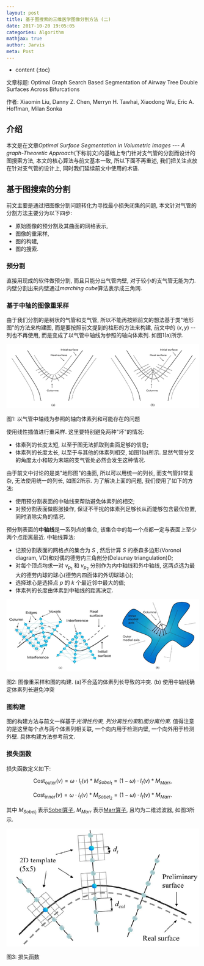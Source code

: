 ```yaml
---
layout: post
title: 基于图搜索的三维医学图像分割方法 (二)
date: 2017-10-20 19:05:05
categories: Algorithm
mathjax: true
author: Jarvis
meta: Post
---
```


* content
{:toc}

文章标题: Optimal Graph Search Based Segmentation of Airway Tree Double Surfaces Across Bifurcations

作者: Xiaomin Liu, Danny Z. Chen, Merryn H. Tawhai, Xiaodong Wu, Eric A. Hoffman, Milan Sonka

## **介绍**
本文是在文章*Optimal Surface Segmentation in Volumetric Images --- A graph-Theoretic Approach*(下称前文)的基础上专门针对支气管的分割而设计的图搜索方法, 本文的核心算法与前文基本一致, 所以下面不再重述, 我们把关注点放在针对支气管的设计上, 同时我们延续前文中使用的术语.




## **基于图搜索的分割**
前文主要是通过把图像分割问题转化为寻找最小损失闭集的问题, 本文针对气管的分割方法主要分为以下四步:
 
* 原始图像的预分割及其曲面的网格表示,
* 图像的重采样,
* 图的构建,
* 图的搜索.
 
### 预分割
直接用现成的软件做预分割, 而且只能分出气管内壁, 对于较小的支气管无能为力. 内壁分割出来内壁通过*marching cube*算法表示成三角网. 

### 基于中轴的图像重采样
由于我们分割的是树状的气管和支气管, 所以不能再按照前文的想法基于类"地形图"的方法来构建图, 而是要按照前文提到的柱形的方法来构建, 前文中的 $(x, y)$ --列也不再使用, 而是变成了以气管中轴线为参照的轴向体素列. 如图1(a)所示.

<div class="polaroid">
    <img class="cool-img" src="/images/2017-10-20/fig1.png" fig1/>
    <div class="container">
        <p>图1: 以气管中轴线为参照的轴向体素列和可能存在的问题</p>
    </div>
</div>

使用线性插值进行重采样. 这里要特别避免两种"坏"的情况:
 
* 体素列的长度太短, 以至于图无法抓取到曲面足够的信息; 
* 体素列的长度太长, 以至于与其他的体素列相交, 如图1(b)所示. 显然气管分叉的角度太小和较为末端的支气管处必然会发生这种情况. 
 
由于前文中讨论的是类"地形图"的曲面, 所以可以用统一的列长, 而支气管非常复杂, 无法使用统一的列长, 如图2所示. 为了解决上面的问题, 我们使用了如下的方法:

* 使用预分割表面的中轴线来帮助避免体素列的相交;
* 对预分割表面做膨胀操作, 保证不干扰的体素列足够长从而能够包含最优位置, 同时消除尖角的情况. 
 
预分割表面的**中轴线**是一系列点的集合, 该集合中的每一个点都一定与表面上至少两个点距离最近. 中轴线算法:

* 记预分割表面的网格点的集合为 $S$ , 然后计算 $S$ 的泰森多边形(Voronoi diagram, VD)和对偶的德劳内三角剖分(Delaunay triangulation)D; 
* 对每个顶点均求一对 $v_{p_1}$ 和 $v_{p_2}$ 分别作为内中轴线和外中轴线, 这两点选为最大的德劳内球的球心(德劳内四面体的外切球球心);
* 选择球心是选择点 $p$ 的 $k$ 个最近邻中最大的值;
* 体素列的长度由体素到中轴线的距离决定. 

<div class="polaroid">
    <img class="cool-img" src="/images/2017-10-20/fig2.png" fig2/>
    <div class="container">
        <p>图2: 图像重采样和图的构建. (a)不合适的体素列长导致的冲突. (b) 使用中轴线确定体素列长避免冲突</p>
    </div>
</div>

### 图构建
图的构建方法与前文一样基于*光滑性约束, 列分离性约束*和*面分离约束*. 值得注意的是这里每个点与两个体素列相关联, 一个向内用于检测内壁, 一个向外用于检测外壁. 具体构建方法参考前文. 

### 损失函数
损失函数定义如下:

$$ 
\text{Cost}_{\text{outer}}(v) = \omega\cdot I_t(v)*M_{Sobel_1} = (1-\omega)\cdot I_t(v)*M_{Marr},
$$ 

$$ 
\text{Cost}_{\text{inner}}(v) = \omega\cdot I_t(v)*M_{Sobel_2} = (1-\omega)\cdot I_t(v)*M_{Marr}.
$$ 

其中 $M_{Sobel_i}$ 表示[Sobel算子](https://en.wikipedia.org/wiki/Sobel_operator),  $M_{Marr}$ 表示[Marr算子](https://en.wikipedia.org/wiki/Marr-Hildreth_algorithm), 且均为二维滤波器, 如图3所示.

<div class="polaroid">
    <img class="cool-img" src="/images/2017-10-20/fig3.png" fig3/>
    <div class="container">
        <p>图3: 损失函数</p>
    </div>
</div>
